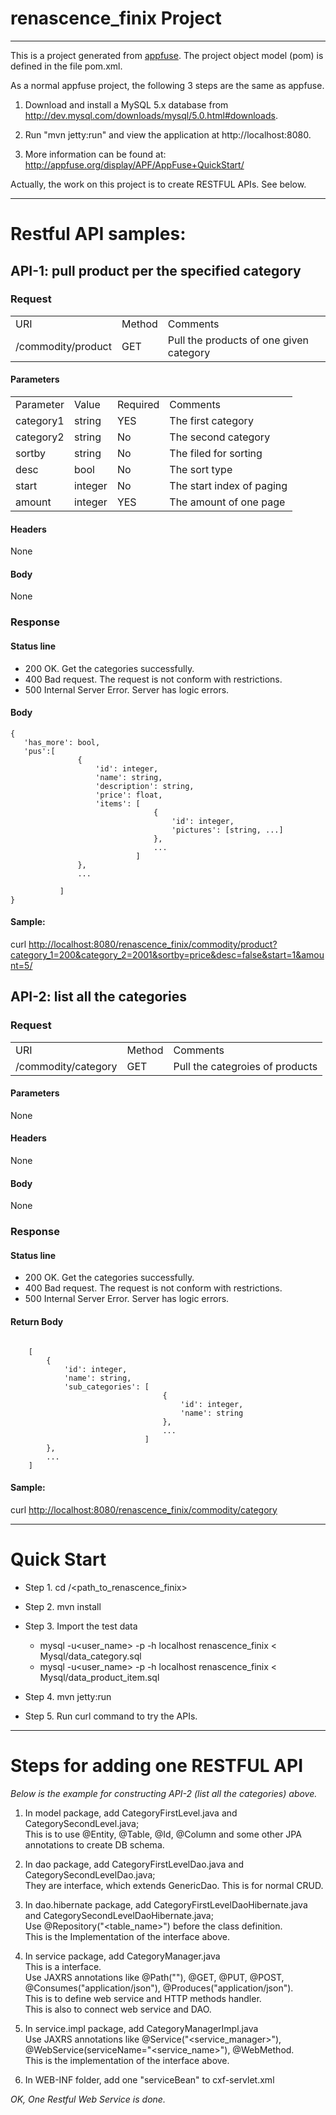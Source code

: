 # renascence_finix Project
--------------------------------------------------------------------------------
This is a project generated from [appfuse](https://github.com/appfuse/appfuse). 
The project object model (pom) is defined in the file pom.xml.

As a normal appfuse project, the following 3 steps are the same as appfuse. 

1. Download and install a MySQL 5.x database from 
   http://dev.mysql.com/downloads/mysql/5.0.html#downloads.

2. Run "mvn jetty:run" and view the application at http://localhost:8080.

3. More information can be found at:  
   <http://appfuse.org/display/APF/AppFuse+QuickStart/>

Actually, the work on this project is to create RESTFUL APIs. See below. 

--------------------------------------------------------------------------------
# Restful API samples:

## API-1: pull product per the specified category

### Request 
<table>
   <tr>
      <td> URI </fd>
      <td> Method </fd>
      <td> Comments </fd>
   </tr>
   <tr>
      <td> /commodity/product </td>
      <td> GET </td>
      <td> Pull the products of one given category </td>
   </tr>
</table>

#### Parameters

<table>
   <tr>
      <td> Parameter </fd>
      <td> Value </fd>
      <td> Required </fd>
      <td> Comments </fd>
   </tr>
   <tr>
      <td> category1 </td>
      <td> string </td>
      <td> YES </td>
      <td> The first category </td>
   </tr>
   <tr>
      <td> category2 </td>
      <td> string </td>
      <td> No </td>
      <td> The second category </td>
   </tr>
   <tr>
      <td> sortby </td>
      <td> string </td>
      <td> No </td>
      <td> The filed for sorting </td>
   </tr>
   <tr>
      <td> desc </td>
      <td> bool </td>
      <td> No </td>
      <td> The sort type </td>
   </tr>
   <tr>
      <td> start </td>
      <td> integer </td>
      <td> No </td>
      <td> The start index of paging </td>
   </tr>
   <tr>
      <td> amount </td>
      <td> integer </td>
      <td> YES </td>
      <td> The amount of one page </td>
   </tr>
</table>

#### Headers

None

#### Body

None

### Response

#### Status line

* 200 OK. Get the categories successfully.
* 400 Bad request. The request is not conform with restrictions.
* 500 Internal Server Error. Server has logic errors. 

#### Body

	{
       'has_more': bool,
       'pus':[
                   {
                       'id': integer,
                       'name': string,
                       'description': string,
                       'price': float,
                       'items': [
                                    {
                                        'id': integer,
                                        'pictures': [string, ...]
                                    },
                                    ...
                                ]
                   },
                   ...
                   
               ]
    }


#### Sample:  
curl <http://localhost:8080/renascence_finix/commodity/product?category_1=200&category_2=2001&sortby=price&desc=false&start=1&amount=5/>


## API-2: list all the categories

### Request 
<table>
   <tr>
      <td> URI </fd>
      <td> Method </fd>
      <td> Comments </fd>
   </tr>
   <tr>
      <td> /commodity/category </td>
      <td> GET </td>
      <td> Pull the categroies of products </td>
   </tr>
</table>

#### Parameters

None

#### Headers

None

#### Body

None

### Response

#### Status line

* 200 OK. Get the categories successfully.
* 400 Bad request. The request is not conform with restrictions.
* 500 Internal Server Error. Server has logic errors. 

#### Return Body
<pre><code>
    [
        {
            'id': integer,
            'name': string,
            'sub_categories': [
                                  {
                                      'id': integer,
                                      'name': string
                                  },
                                  ...
                              ]
        },
        ...
    ]
</code></pre>

#### Sample:  
curl <http://localhost:8080/renascence_finix/commodity/category>

---------------------------------------------------------------------------
# Quick Start

- Step 1. cd /<path_to_renascence_finix>

- Step 2. mvn install

- Step 3. Import the test data
	- mysql -u<user_name> -p -h localhost renascence_finix < Mysql/data_category.sql
	- mysql -u<user_name> -p -h localhost renascence_finix < Mysql/data_product_item.sql
	
- Step 4. mvn jetty:run

- Step 5. Run curl command to try the APIs. 

-------------------------------------------------------
# Steps for adding one RESTFUL API

*Below is the example for constructing API-2 (list all the categories) above.*

1. In model package, add CategoryFirstLevel.java and CategorySecondLevel.java;  
   This is to use @Entity, @Table, @Id, @Column and some other JPA annotations to create DB schema. 

2. In dao package, add CategoryFirstLevelDao.java and CategorySecondLevelDao.java;  
   They are interface, which extends GenericDao. This is for normal CRUD.

3. In dao.hibernate package, add CategoryFirstLevelDaoHibernate.java and CategorySecondLevelDaoHibernate.java;  
   Use @Repository("<table_name>") before the class definition.   
   This is the Implementation of the interface above. 

4. In service package, add CategoryManager.java  
   This is a interface.   
   Use JAXRS annotations like @Path("<path>"), @GET, @PUT, @POST, @Consumes("application/json"), @Produces("application/json").  
   This is to define web service and HTTP methods handler.  
   This is also to connect web service and DAO. 

5. In service.impl package, add CategoryManagerImpl.java  
   Use JAXRS annotations like @Service("<service_manager>"), @WebService(serviceName="<service_name>"), @WebMethod.  
   This is the implementation of the interface above.   

6. In WEB-INF folder, add one "serviceBean" to cxf-servlet.xml

*OK, One Restful Web Service is done.*



